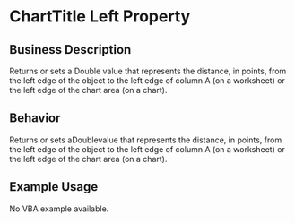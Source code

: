# ChartTitle Left Property

## Business Description
Returns or sets a Double value that represents the distance, in points, from the left edge of the object to the left edge of column A (on a worksheet) or the left edge of the chart area (on a chart).

## Behavior
Returns or sets aDoublevalue that represents the distance, in points, from the left edge of the object to the left edge of column A (on a worksheet) or the left edge of the chart area (on a chart).

## Example Usage
No VBA example available.